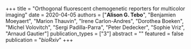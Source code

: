 +++
title = "Orthogonal fluorescent chemogenetic reporters for multicolor imaging"
date = 2020-04-05
authors = ["**Alison G. Tebo**", "Benjamien Moeyaert", "Marion Thauvin", "Irene Carlon-Andres", "Dorothea Boeken", "Michel Volovitch", "Sergi Padilla-Parra", "Peter Dedecker", "Sophie Vriz", "Arnaud Gautier"]
publication_types = ["3"]
abstract = ""
featured = false
publication = "*bioRxiv*"
+++

